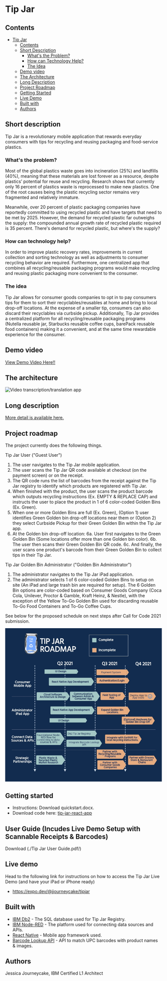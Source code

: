 # Tip Jar



## Contents

- [Tip Jar](#submission-or-project-name)
  - [Contents](#contents)
  - [Short Description](#short-description)
    - [What's the Problem?](#whats-the-problem)
    - [How can Technology Help?](#how-can-technology-help)
    - [The Idea](#the-idea)
  - [Demo video](#demo-video)
  - [The Architecture](#the-architecture)
  - [Long Description](#long-description)
  - [Project Roadmap](#project-roadmap)
  - [Getting Started](#getting-started)
  - [Live Demo](#live-demo)
  - [Built with](#built-with)
  - [Authors](#authors)
 

## Short description
Tip Jar is a revolutionary mobile application that rewards everyday consumers with tips for recycling and reusing packaging and food-service plastics.

### What's the problem?
Most of the global plastics waste goes into incineration (25%) and landfills (40%), meaning that these materials are lost forever as a resource, despite plastics’ potential for reuse and recycling. Research shows that currently only 16 percent of plastics waste is reprocessed to make new plastics. One of the root causes being the plastic recycling sector remains very fragmented and relatively immature. 

Meanwhile, over 20 percent of plastic packaging companies have reportedly committed to using recycled plastic and have targets that need to be met by 2025. However, the demand for recycled plastic far outweighs the supply: the compounded annual growth rate of recycled plastic required is 35 percent. There's demand for recycled plastic, but where's the supply?


### How can technology help?

In order to improve plastic recovery rates, improvements in current collection and sorting technology as well as adjustments to consumer recycling behavior are required. Furthermore, one centralized app that combines all recycling/reusable packaging programs would make recycling and reusing plastic packaging more convenient to the consumer.  

### The idea

Tip Jar allows for consumer goods companies to opt in to pay consumers tips for them to sort their recyclables/reusables at home and bring to local drop-off locations. At the expense of a smaller tip, consumers can also discard their recyclables via curbside pickup. Additionally, Tip Jar provides a centralized platform for all recycling/reusable packaging programs (Nutella reusable jar, Starbucks reusable coffee cups, barePack reusable food containers) making it a convenient, and at the same time rewardable experience for the consumer. 

## Demo video

[View Demo Video Here!!](https://youtu.be/15gEsSF7BWE)

## The architecture

![Video transcription/translation app](https://i.ibb.co/h7txkh6/Architecture.png)



## Long description

[More detail is available here.](./description.md)

## Project roadmap

The project currently does the following things.

Tip Jar User ("Guest User")
1. The user navigates to the Tip Jar mobile application.
2. The user scans the Tip Jar QR code available at checkout (on the payment screen) or on the receipt.
3. The QR code runs the list of barcodes from the receipt against the Tip Jar registry to identify which products are registered with Tip Jar.
4. When finished with the product, the user scans the product barcode which outputs recycling instructions (Ex. EMPTY & REPLACE CAP) and instructs the user to place the product in 1 of 6 color-coded Golden Bins (Ex. Green).
5. When one or more Golden Bins are full (Ex. Green), (Option 1) user identifies Green Golden bin drop-off locations near them or (Option 2) they select
Curbside Pickup for their Green Golden Bin within the Tip Jar app.
6. At the Golden bin drop-off location:
  6a. User first navigates to the Green Golden Bin (Some locations offer more than one Golden bin color).
  6b. The user then scans their Green Golden Bin QR code.
  6c. And finally, the user scans one product's barcode from their Green Golden Bin to collect tips in their Tip Jar.

Tip Jar Golden Bin Administrator ("Golden Bin Administrator")
1. The administrator navigates to the Tip Jar iPad application.
2. The administrator selects 1 of 6 color-coded Golden Bins to setup on site (An iPad and large trash bin are required for setup). The 6 Golden Bin options are color-coded based on Consumer Goods Company (Coca Cola, Unilever, Proctor & Gamble, Kraft Heinz, & Nestle), with the exception of the Yellow To-Go Golden Bin used for discarding reusable To-Go Food Containers and To-Go Coffee Cups.

See below for the proposed schedule on next steps after Call for Code 2021 submission.

![Roadmap](./roadmap.jpg)

## Getting started

- Instructions: Download quickstart.docx.
- Download code here: [tip-jar-react-app](./tip-jar-react-app/)


## User Guide (Incudes Live Demo Setup with Scannable Receipts & Barcodes)

Download (./Tip Jar User Guide.pdf/)
## Live demo

Head to the following link for instructions on how to access the Tip Jar Live Demo (and have your iPad or iPhone ready) 
- https://expo.dev/@jjourneycake/tipjar

## Built with

- [IBM Db2](https://www.ibm.com/analytics/db2) - The SQL database used for Tip Jar Registry. 
- [IBM Node-RED](https://nodered.org/docs/getting-started/ibmcloud) - The platform used for connecting data sources and APIs.
- [React Native](https://reactnative.dev/) - Mobile app framework used. 
- [Barcode Lookup API](https://www.barcodelookup.com/api) - API to match UPC barcodes with product names & images. 


## Authors

Jessica Journeycake, IBM Certified L1 Architect
